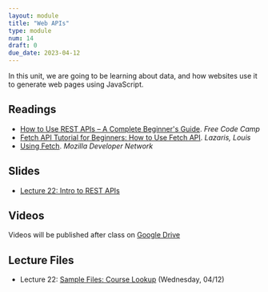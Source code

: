 ```yaml
---
layout: module
title: "Web APIs"
type: module
num: 14
draft: 0
due_date: 2023-04-12
---
```


In this unit, we are going to be learning about data, and how websites use it to generate web pages using JavaScript.


## Readings
* <a href="https://www.freecodecamp.org/news/how-to-use-rest-api/" target="_blank">How to Use REST APIs – A Complete Beginner's Guide</a>. <em>Free Code Camp</em>  
* <a href="https://www.codeinwp.com/blog/fetch-api-tutorial-for-beginners/" target="_blank">Fetch API Tutorial for Beginners: How to Use Fetch API</a>. <em>Lazaris, Louis</em>  
* <a href="https://developer.mozilla.org/en-US/docs/Web/API/Fetch_API/Using_Fetch" target="_blank">Using Fetch</a>. <em>Mozilla Developer Network</em>  


## Slides
* <a href="https://docs.google.com/presentation/d/10Y0Gl8-NfqNm_vS7nW6VmC8AdBRQSHaorxFGzYC1S58/edit?usp=sharing" target="_blank">Lecture 22: Intro to REST APIs</a>

<!-- * <a href="https://docs.google.com/presentation/d/1X9Z2SpIxojmm9Cj1jzUlEix-xRMDaACWmf7_HOo9QLs/edit?usp=sharing" target="_blank">Lecture 23: JavaScript's Fetch API</a> -->

## Videos
Videos will be published after class on <a href="https://drive.google.com/drive/folders/1O7exzeo0Wg-RmAN7W20R10SSHdEt75Mx" target="_blank">Google Drive</a>

## Lecture Files
* Lecture 22: <a href="/spring2023/course-files/lectures/lecture22.zip">Sample Files: Course Lookup</a> (Wednesday, 04/12)